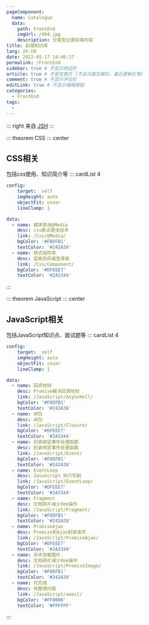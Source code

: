 ```yaml
---
pageComponent:
  name: Catalogue
  data:
    path: FrontEnd
    imgUrl: /404.jpg
    description: 分类型记录前端内容
title: 前端知识库
lang: zh-CN
date: 2022-05-17 14:46:27
permalink: /FrontEnd
sidebar: true # 不显示侧边栏
article: true # 不是文章页 (不显示面包屑栏、最近更新栏等)
comment: true # 不显示评论栏
editLink: true # 不显示编辑按钮
categories: 
  - FrontEnd
tags: 
  - 
---
```

::: right
来自 [JSH](https://gitee.com/jin-shaohui/vuepress)
:::


::: theorem CSS
::: center
  ## CSS相关
  包括css使用、知识简介等
::: cardList 4
```yaml
config:
    target: _self
    imgHeight: auto
    objectFit: cover
    lineClamp: 1

data:
  - name: 媒体查询@Media
    desc: css断点查询技术
    link: /Css/@Media/
    bgColor: '#F0DFB1'
    textColor: '#242A38'
  - name: 样式组件库
    desc: 蓝紫色风格登录框
    link: /Css/Component/
    bgColor: '#DFEEE7'
    textColor: '#2A3344'
```
:::

::: theorem JavaScript
::: center
  ## JavaScript相关
  包括JavaScript知识点、面试题等
::: cardList 4
```yaml
config:
    target: _self
    imgHeight: auto
    objectFit: cover
    lineClamp: 1

data:
  - name: 回调地狱
    desc: Promise解决回调地狱
    link: /JavaScript/AsyncHell/
    bgColor: '#F0DFB1'
    textColor: '#242A38'
  - name: 闭包
    desc: 闭包
    link: /JavaScript/Closure/
    bgColor: '#DFEEE7'
    textColor: '#2A3344'
  - name: 封装绑定事件处理函数
    desc: 封装绑定事件处理函数
    link: /JavaScript/Event/
    bgColor: '#F0DFB1'
    textColor: '#242A38'
  - name: EventLoop
    desc: JavaScript 执行机制
    link: /JavaScript/EventLoop/
    bgColor: '#DFEEE7'
    textColor: '#2A3344'
  - name: Fragment
    desc: 文档碎片减少dom操作
    link: /JavaScript/Fragment/
    bgColor: '#F0DFB1'
    textColor: '#242A38'
  - name: PromiseAjax
    desc: Promise和Ajax封装请求
    link: /JavaScript/PromiseAjax/
    bgColor: '#DFEEE7'
    textColor: '#2A3344'
  - name: 异步加载图片
    desc: 文档碎片减少dom操作
    link: /JavaScript/PromiseImage/
    bgColor: '#F0DFB1'
    textColor: '#242A38'
  - name: 代完成
    desc: 待整理问题
    link: /JavaScript/await/
    bgColor: '#FF0000'
    textColor: '#FFFFFF'
```
:::

